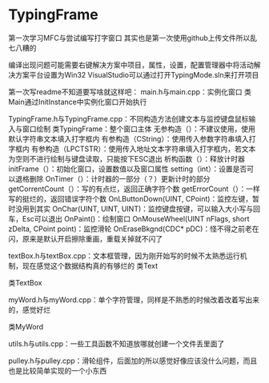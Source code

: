 # TypingFrame
第一次学习MFC与尝试编写打字窗口
其实也是第一次使用github上传文件所以乱七八糟的

编译出现问题可能需要右键解决方案中项目，属性，设置，配置管理器中将活动解决方案平台设置为Win32
VisualStudio可以通过打开TypingMode.sln来打开项目

第一次写readme不知道要写啥就这样吧：
main.h与main.cpp：实例化窗口
类Main通过InitInstance中实例化窗口开始执行

TypingFrame.h与TypingFrame.cpp：不同构造方法创建文本与监控键盘鼠标输入与窗口绘制
类TypingFrame：整个窗口主体
无参构造（）：不建议使用，使用默认字符串文本填入打字框内
有参构造（CString）：使用传入参数字符串填入打字框内
有参构造（LPCTSTR）：使用传入地址文本字符串填入打字框内，若文本为空则不进行绘制与键盘读取，只能按下ESC退出
析构函数（）：释放计时器
initFrame（）：初始化窗口，设置数值以及窗口属性
setting（int）：设置是否可以退格删除
OnTimer（）：计时器的一部分（？）更新计时的部分
getCorrentCount（）：写的有点烂，返回正确字符个数
getErrorCount（）：一样写的挺烂的，返回错误字符个数
OnLButtonDown(UINT, CPoint)：监控左键，暂时没用到其实
OnChar(UINT, UINT, UINT)：监控键盘按键，可以输入大小写与回车，Esc可以退出
OnPaint()：绘制窗口
OnMouseWheel(UINT nFlags, short zDelta, CPoint point)：监控滑轮
OnEraseBkgnd(CDC* pDC)：怪不得之前老在闪，原来是默认开启擦除重画，重载关掉就不闪了

textBox.h与textBox.cpp：文本框管理，因为刚开始写的时候不太熟悉运行机制，现在感觉这个数据结构真的有够烂的
类Text

类TextBox



myWord.h与myWord.cpp：单个字符管理，同样是不熟悉的时候改着改着写出来的，感觉好烂

类MyWord



utils.h与utils.cpp：一些工具函数不知道放哪就创建一个文件丢里面了



pulley.h与pulley.cpp：滑轮组件，后面加的所以感觉好像应该没什么问题，而且也是比较简单实现的一个小东西